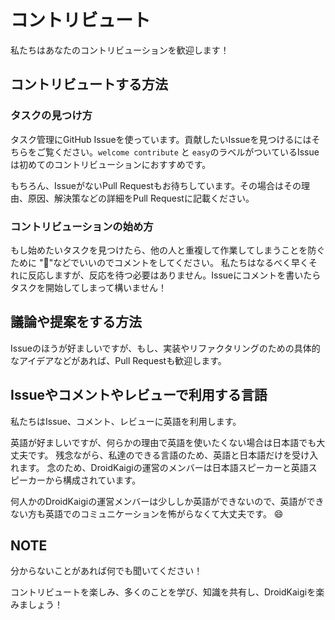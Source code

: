 # コントリビュート

私たちはあなたのコントリビューションを歓迎します！

## コントリビュートする方法

### タスクの見つけ方

タスク管理にGitHub Issueを使っています。貢献したいIssueを見つけるにはそちらをご覧ください。`welcome contribute` と `easy`のラベルがついているIssueは初めてのコントリビューションにおすすめです。

もちろん、IssueがないPull Requestもお待ちしています。その場合はその理由、原因、解決策などの詳細をPull Requestに記載ください。

### コントリビューションの始め方

もし始めたいタスクを見つけたら、他の人と重複して作業してしまうことを防ぐために ":raising_hand:"などでいいのでコメントをしてください。
私たちはなるべく早くそれに反応しますが、反応を待つ必要はありません。Issueにコメントを書いたらタスクを開始してしまって構いません！

## 議論や提案をする方法

Issueのほうが好ましいですが、もし、実装やリファクタリングのための具体的なアイデアなどがあれば、Pull Requestも歓迎します。

## Issueやコメントやレビューで利用する言語

私たちはIssue、コメント、レビューに英語を利用します。

英語が好ましいですが、何らかの理由で英語を使いたくない場合は日本語でも大丈夫です。
残念ながら、私達のできる言語のため、英語と日本語だけを受け入れます。
念のため、DroidKaigiの運営のメンバーは日本語スピーカーと英語スピーカーから構成されています。

何人かのDroidKaigiの運営メンバーは少ししか英語ができないので、英語ができない方も英語でのコミュニケーションを怖がらなくて大丈夫です。 :smile:

## NOTE

分からないことがあれば何でも聞いてください！

コントリビュートを楽しみ、多くのことを学び、知識を共有し、DroidKaigiを楽みましょう！
